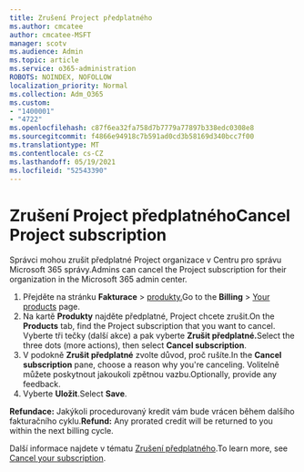 ```yaml
---
title: Zrušení Project předplatného
ms.author: cmcatee
author: cmcatee-MSFT
manager: scotv
ms.audience: Admin
ms.topic: article
ms.service: o365-administration
ROBOTS: NOINDEX, NOFOLLOW
localization_priority: Normal
ms.collection: Adm_O365
ms.custom:
- "1400001"
- "4722"
ms.openlocfilehash: c87f6ea32fa758d7b7779a77897b338edc0308e8
ms.sourcegitcommit: f4866e94918c7b591ad0cd3b58169d340bcc7f00
ms.translationtype: MT
ms.contentlocale: cs-CZ
ms.lasthandoff: 05/19/2021
ms.locfileid: "52543390"
---
```

# <a name="cancel-project-subscription"></a><span data-ttu-id="5d9ed-102">Zrušení Project předplatného</span><span class="sxs-lookup"><span data-stu-id="5d9ed-102">Cancel Project subscription</span></span>

<span data-ttu-id="5d9ed-103">Správci mohou zrušit předplatné Project organizace v Centru pro správu Microsoft 365 správy.</span><span class="sxs-lookup"><span data-stu-id="5d9ed-103">Admins can cancel the Project subscription for their organization in the Microsoft 365 admin center.</span></span>

1. <span data-ttu-id="5d9ed-104">Přejděte na stránku **Fakturace** \> [produkty.](https://go.microsoft.com/fwlink/p/?linkid=842054)</span><span class="sxs-lookup"><span data-stu-id="5d9ed-104">Go to the **Billing** \> [Your products](https://go.microsoft.com/fwlink/p/?linkid=842054) page.</span></span>
2. <span data-ttu-id="5d9ed-105">Na kartě **Produkty** najděte předplatné, Project chcete zrušit.</span><span class="sxs-lookup"><span data-stu-id="5d9ed-105">On the **Products** tab, find the Project subscription that you want to cancel.</span></span> <span data-ttu-id="5d9ed-106">Vyberte tři tečky (další akce) a pak vyberte **Zrušit předplatné.**</span><span class="sxs-lookup"><span data-stu-id="5d9ed-106">Select the three dots (more actions), then select **Cancel subscription**.</span></span>
3. <span data-ttu-id="5d9ed-107">V podokně **Zrušit předplatné** zvolte důvod, proč rušíte.</span><span class="sxs-lookup"><span data-stu-id="5d9ed-107">In the **Cancel subscription** pane, choose a reason why you're canceling.</span></span> <span data-ttu-id="5d9ed-108">Volitelně můžete poskytnout jakoukoli zpětnou vazbu.</span><span class="sxs-lookup"><span data-stu-id="5d9ed-108">Optionally, provide any feedback.</span></span>
4. <span data-ttu-id="5d9ed-109">Vyberte **Uložit**.</span><span class="sxs-lookup"><span data-stu-id="5d9ed-109">Select **Save**.</span></span>

<span data-ttu-id="5d9ed-110">**Refundace:** Jakýkoli procedurovaný kredit vám bude vrácen během dalšího fakturačního cyklu.</span><span class="sxs-lookup"><span data-stu-id="5d9ed-110">**Refund:** Any prorated credit will be returned to you within the next billing cycle.</span></span>

<span data-ttu-id="5d9ed-111">Další informace najdete v tématu [Zrušení předplatného](/microsoft-365/commerce/subscriptions/cancel-your-subscription).</span><span class="sxs-lookup"><span data-stu-id="5d9ed-111">To learn more, see [Cancel your subscription](/microsoft-365/commerce/subscriptions/cancel-your-subscription).</span></span>
